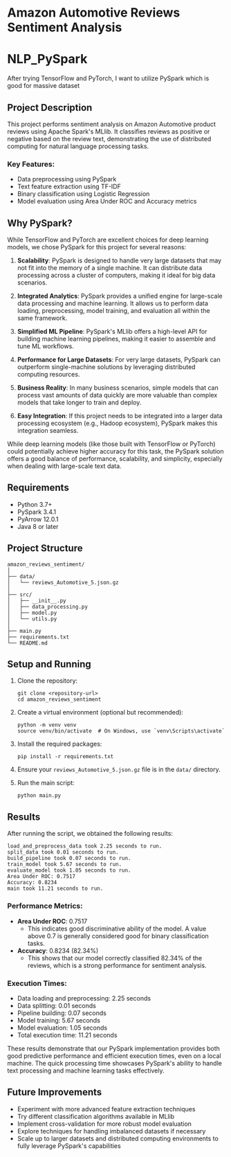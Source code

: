 # Amazon Automotive Reviews Sentiment Analysis

# NLP_PySpark
After trying TensorFlow and PyTorch, I want to utilize PySpark which is good for massive dataset

## Project Description

This project performs sentiment analysis on Amazon Automotive product reviews using Apache Spark's MLlib. It classifies reviews as positive or negative based on the review text, demonstrating the use of distributed computing for natural language processing tasks.

### Key Features:
- Data preprocessing using PySpark
- Text feature extraction using TF-IDF
- Binary classification using Logistic Regression
- Model evaluation using Area Under ROC and Accuracy metrics

## Why PySpark?

While TensorFlow and PyTorch are excellent choices for deep learning models, we chose PySpark for this project for several reasons:

1. **Scalability**: PySpark is designed to handle very large datasets that may not fit into the memory of a single machine. It can distribute data processing across a cluster of computers, making it ideal for big data scenarios.

2. **Integrated Analytics**: PySpark provides a unified engine for large-scale data processing and machine learning. It allows us to perform data loading, preprocessing, model training, and evaluation all within the same framework.

3. **Simplified ML Pipeline**: PySpark's MLlib offers a high-level API for building machine learning pipelines, making it easier to assemble and tune ML workflows.

4. **Performance for Large Datasets**: For very large datasets, PySpark can outperform single-machine solutions by leveraging distributed computing resources.

5. **Business Reality**: In many business scenarios, simple models that can process vast amounts of data quickly are more valuable than complex models that take longer to train and deploy.

6. **Easy Integration**: If this project needs to be integrated into a larger data processing ecosystem (e.g., Hadoop ecosystem), PySpark makes this integration seamless.

While deep learning models (like those built with TensorFlow or PyTorch) could potentially achieve higher accuracy for this task, the PySpark solution offers a good balance of performance, scalability, and simplicity, especially when dealing with large-scale text data.

## Requirements

- Python 3.7+
- PySpark 3.4.1
- PyArrow 12.0.1
- Java 8 or later

## Project Structure

```
amazon_reviews_sentiment/
│
├── data/
│   └── reviews_Automotive_5.json.gz
│
├── src/
│   ├── __init__.py
│   ├── data_processing.py
│   ├── model.py
│   └── utils.py
│
├── main.py
├── requirements.txt
└── README.md
```

## Setup and Running

1. Clone the repository:
   ```
   git clone <repository-url>
   cd amazon_reviews_sentiment
   ```

2. Create a virtual environment (optional but recommended):
   ```
   python -m venv venv
   source venv/bin/activate  # On Windows, use `venv\Scripts\activate`
   ```

3. Install the required packages:
   ```
   pip install -r requirements.txt
   ```

4. Ensure your `reviews_Automotive_5.json.gz` file is in the `data/` directory.

5. Run the main script:
   ```
   python main.py
   ```

## Results

After running the script, we obtained the following results:

```
load_and_preprocess_data took 2.25 seconds to run.
split_data took 0.01 seconds to run.
build_pipeline took 0.07 seconds to run.
train_model took 5.67 seconds to run.
evaluate_model took 1.05 seconds to run.
Area Under ROC: 0.7517
Accuracy: 0.8234
main took 11.21 seconds to run.
```

### Performance Metrics:
- **Area Under ROC**: 0.7517
  - This indicates good discriminative ability of the model. A value above 0.7 is generally considered good for binary classification tasks.
- **Accuracy**: 0.8234 (82.34%)
  - This shows that our model correctly classified 82.34% of the reviews, which is a strong performance for sentiment analysis.

### Execution Times:
- Data loading and preprocessing: 2.25 seconds
- Data splitting: 0.01 seconds
- Pipeline building: 0.07 seconds
- Model training: 5.67 seconds
- Model evaluation: 1.05 seconds
- Total execution time: 11.21 seconds

These results demonstrate that our PySpark implementation provides both good predictive performance and efficient execution times, even on a local machine. The quick processing time showcases PySpark's ability to handle text processing and machine learning tasks effectively.

## Future Improvements

- Experiment with more advanced feature extraction techniques
- Try different classification algorithms available in MLlib
- Implement cross-validation for more robust model evaluation
- Explore techniques for handling imbalanced datasets if necessary
- Scale up to larger datasets and distributed computing environments to fully leverage PySpark's capabilities

